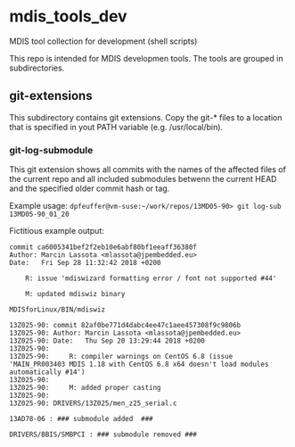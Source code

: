 # mdis_tools_dev
MDIS tool collection for development (shell scripts)

This repo is intended for MDIS developmen tools.
The tools are grouped in subdirectories.

## git-extensions
This subdirectory contains git extensions.
Copy the git-\* files to a location that is specified in yout PATH variable (e.g. /usr/local/bin).

### git-log-submodule
This git extension shows all commits with the names of the affected files of the current repo and
all included submodules betwenn the current HEAD and the specified older commit hash or tag.

Example usage:
`dpfeuffer@vm-suse:~/work/repos/13MD05-90> git log-sub 13MD05-90_01_20`

Fictitious example output:
```
commit ca6005341bef2f2eb10e6abf80bf1eeaff36380f
Author: Marcin Lassota <mlassota@jpembedded.eu>
Date:   Fri Sep 28 11:32:42 2018 +0200

    R: issue 'mdiswizard formatting error / font not supported #44'
    
    M: updated mdiswiz binary

MDISforLinux/BIN/mdiswiz

13Z025-90: commit 82af0be771d4dabc4ee47c1aee457308f9c9806b
13Z025-90: Author: Marcin Lassota <mlassota@jpembedded.eu>
13Z025-90: Date:   Thu Sep 20 13:29:44 2018 +0200
13Z025-90: 
13Z025-90:     R: compiler warnings on CentOS 6.8 (issue 'MAIN_PR003403 MDIS 1.18 with CentOS 6.8 x64 doesn't load modules automatically #14')
13Z025-90:     
13Z025-90:     M: added proper casting
13Z025-90: 
13Z025-90: DRIVERS/13Z025/men_z25_serial.c

13AD78-06 : ### submodule added  ###

DRIVERS/BBIS/SMBPCI : ### submodule removed ###
```
